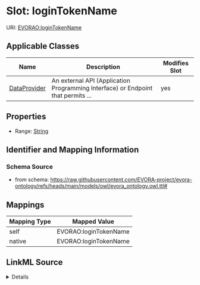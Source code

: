 

# Slot: loginTokenName



URI: [EVORAO:loginTokenName](https://raw.githubusercontent.com/EVORA-project/evora-ontology/refs/heads/main/models/owl/evora_ontology.owl.ttl#loginTokenName)



<!-- no inheritance hierarchy -->





## Applicable Classes

| Name | Description | Modifies Slot |
| --- | --- | --- |
| [DataProvider](DataProvider.md) | An external API (Application Programming Interface) or Endpoint that permits ... |  yes  |







## Properties

* Range: [String](String.md)





## Identifier and Mapping Information







### Schema Source


* from schema: https://raw.githubusercontent.com/EVORA-project/evora-ontology/refs/heads/main/models/owl/evora_ontology.owl.ttl#




## Mappings

| Mapping Type | Mapped Value |
| ---  | ---  |
| self | EVORAO:loginTokenName |
| native | EVORAO:loginTokenName |




## LinkML Source

<details>
```yaml
name: loginTokenName
from_schema: https://raw.githubusercontent.com/EVORA-project/evora-ontology/refs/heads/main/models/owl/evora_ontology.owl.ttl#
rank: 1000
alias: loginTokenName
domain_of:
- DataProvider
range: string

```
</details>